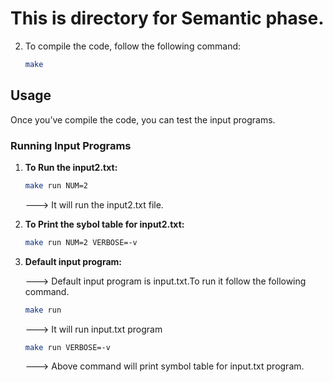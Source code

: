 # This is directory for Semantic phase.

2. To compile the code, follow the following command:
    ```bash
    make
    ```

## Usage

Once you’ve compile the code, you can test the input programs.

### Running Input Programs

1. **To Run the input2.txt:** 

    ```bash
    make run NUM=2
    ```
    ---> It will run the input2.txt file.
2. **To Print the sybol table for input2.txt:**

    ```bash
    make run NUM=2 VERBOSE=-v
    ```
3. **Default input program:**

   ---> Default input program is input.txt.To run it follow the following command.
    ```bash
    make run
    ```
   ---> It will run input.txt program

    ```bash
    make run VERBOSE=-v
    ```
   ---> Above command will print symbol table for input.txt program.


